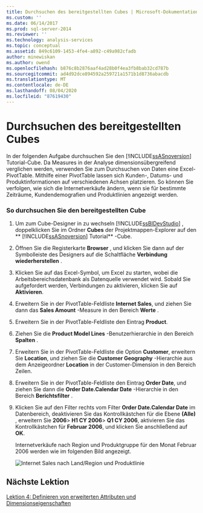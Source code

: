 ```yaml
---
title: Durchsuchen des bereitgestellten Cubes | Microsoft-Dokumentation
ms.custom: ''
ms.date: 06/14/2017
ms.prod: sql-server-2014
ms.reviewer: ''
ms.technology: analysis-services
ms.topic: conceptual
ms.assetid: 849c6109-1453-4fe4-a892-c49a982cfadb
author: minewiskan
ms.author: owend
ms.openlocfilehash: b876c8b2876aaf4ad28b0f4ea3fb8bab32cd787b
ms.sourcegitcommit: ad4d92dce894592a259721a1571b1d8736abacdb
ms.translationtype: MT
ms.contentlocale: de-DE
ms.lasthandoff: 08/04/2020
ms.locfileid: "87619430"
---
```

# <a name="browsing-the-deployed-cube"></a>Durchsuchen des bereitgestellten Cubes
  In der folgenden Aufgabe durchsuchen Sie den [!INCLUDE[ssASnoversion](../includes/ssasnoversion-md.md)] Tutorial-Cube. Da Measures in der Analyse dimensionsübergreifend verglichen werden, verwenden Sie zum Durchsuchen von Daten eine Excel-PivotTable. Mithilfe einer PivotTable lassen sich Kunden-, Datums- und Produktinformationen auf verschiedenen Achsen platzieren. So können Sie verfolgen, wie sich die Internetverkäufe ändern, wenn sie für bestimmte Zeiträume, Kundendemografien und Produktlinien angezeigt werden.  
  
### <a name="to-browse-the-deployed-cube"></a>So durchsuchen Sie den bereitgestellten Cube  
  
1.  Um zum Cube-Designer in zu wechseln [!INCLUDE[ssBIDevStudio](../includes/ssbidevstudio-md.md)] , doppelklicken Sie im Ordner **Cubes** der Projektmappen-Explorer auf den ** [!INCLUDE[ssASnoversion](../includes/ssasnoversion-md.md)] Tutorial** -Cube.  
  
2.  Öffnen Sie die Registerkarte **Browser** , und klicken Sie dann auf der Symbolleiste des Designers auf die Schaltfläche **Verbindung wiederherstellen** .  
  
3.  Klicken Sie auf das Excel-Symbol, um Excel zu starten, wobei die Arbeitsbereichsdatenbank als Datenquelle verwendet wird. Sobald Sie aufgefordert werden, Verbindungen zu aktivieren, klicken Sie auf **Aktivieren**.  
  
4.  Erweitern Sie in der PivotTable-Feldliste **Internet Sales**, und ziehen Sie dann das **Sales Amount** -Measure in den Bereich **Werte** .  
  
5.  Erweitern Sie in der PivotTable-Feldliste den Eintrag **Product**.  
  
6.  Ziehen Sie die **Product Model Lines** -Benutzerhierarchie in den Bereich **Spalten** .  
  
7.  Erweitern Sie in der PivotTable-Feldliste die Option **Customer**, erweitern Sie **Location**, und ziehen Sie die **Customer Geography** -Hierarchie aus dem Anzeigeordner **Location** in der Customer-Dimension in den Bereich Zeilen.  
  
8.  Erweitern Sie in der PivotTable-Feldliste den Eintrag **Order Date**, und ziehen Sie dann die **Order Date.Calendar Date** -Hierarchie in den Bereich **Berichtsfilter** .  
  
9. Klicken Sie auf den Filter rechts vom Filter **Order Date.Calendar Date** im Datenbereich, deaktivieren Sie das Kontrollkästchen für die Ebene **(Alle)** , erweitern Sie **2006**&gt; **H1 CY 2006**&gt; **Q1 CY 2006**, aktivieren Sie das Kontrollkästchen für **Februar 2006**, und klicken Sie anschließend auf **OK**.  
  
     Internetverkäufe nach Region und Produktgruppe für den Monat Februar 2006 werden wie im folgenden Bild angezeigt.  
  
     ![Internet Sales nach Land/Region und Produktlinie](../../2014/tutorials/media/l3-cube-browser-finish.gif "Internet Sales nach Land/Region und Produktlinie")  
  
## <a name="next-lesson"></a>Nächste Lektion  
 [Lektion 4: Definieren von erweiterten Attributen und Dimensionseigenschaften](lesson-4-defining-advanced-attribute-and-dimension-properties.md)  
  
  
